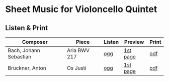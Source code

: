 # Sheet Music for Violoncello Quintet

## Listen & Print

Composer | Piece | Listen | Preview | Print
-------- | ----- | ------ | ------- | -----
Bach, Johann Sebastian | Aria BWV 217 | [ogg](http://cellist.bplaced.net/ogg/Bach,%20Johann%20Sebastian/bach_gedenke_herr_wie_es_uns_gehet.ogg) | [1st page](https://raw.githubusercontent.com/cellist/Lilypond-Sheet-Music/master/Vlc%2C%20Vlc%2C%20Vlc%2C%20Vlc%2C%20Vlc/Bach%2C%20Johann%20Sebastian/Gedenke%20Herr%20wie%20es%20uns%20gehet/preview.png) | [pdf](https://github.com/cellist/Lilypond-Sheet-Music/raw/master/Vlc%2C%20Vlc%2C%20Vlc%2C%20Vlc%2C%20Vlc/Bach%2C%20Johann%20Sebastian/Gedenke%20Herr%20wie%20es%20uns%20gehet/bach_gedenke_herr_wie_es_uns_gehet.pdf)
Bruckner, Anton | Os Justi | [ogg](http://cellist.bplaced.net/ogg/Bruckner,%20Anton/bruckner_os_justi.ogg) | [1st page](https://raw.githubusercontent.com/cellist/Lilypond-Sheet-Music/master/Vlc%2C%20Vlc%2C%20Vlc%2C%20Vlc%2C%20Vlc/Bruckner%2C%20Anton/Os%20Justi/preview.png) | [pdf](https://github.com/cellist/Lilypond-Sheet-Music/raw/master/Vlc%2C%20Vlc%2C%20Vlc%2C%20Vlc%2C%20Vlc/Bruckner%2C%20Anton/Os%20Justi/bruckner_os_justi.pdf)
